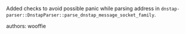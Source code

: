 Added checks to avoid possible panic while parsing address in `dnstap-parser::DnstapParser::parse_dnstap_message_socket_family`.

authors: wooffie
